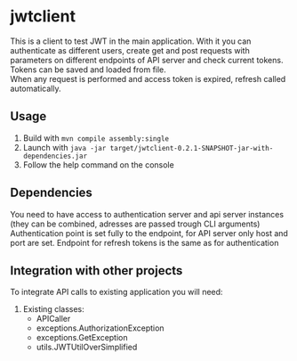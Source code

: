 # jwtclient

This is a client to test JWT in the main application. With it you can authenticate as different users,
create get and post requests with parameters on different endpoints of API server and check current tokens.
Tokens can be saved and loaded from file.  
When any request is performed and access token is expired, refresh called automatically.

## Usage

1. Build with `mvn compile assembly:single`
2. Launch with `java -jar target/jwtclient-0.2.1-SNAPSHOT-jar-with-dependencies.jar`
3. Follow the help command on the console

## Dependencies

You need to have access to authentication server and api server instances (they can be combined, adresses are passed trough CLI arguments)  
Authentication point is set fully to the endpoint, for API server only host and port are set. Endpoint for refresh tokens is the same as for authentication

## Integration with other projects

To integrate API calls to existing application you will need:

1. Existing classes:
    * APICaller
    * exceptions.AuthorizationException
    * exceptions.GetException
    * utils.JWTUtilOverSimplified
